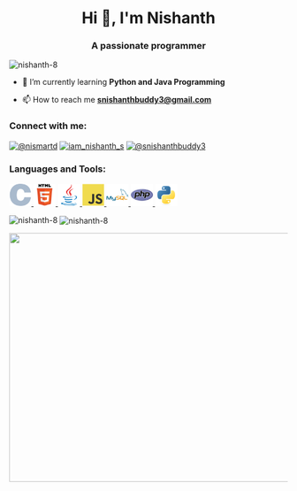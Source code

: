 

<!--
**Nishanth-8/Nishanth-8** is a ✨ _special_ ✨ repository because its `README.md` (this file) appears on your GitHub profile.

Here are some ideas to get you started:

- 🔭 I’m currently working on ...
- 🌱 I’m currently learning ...
- 👯 I’m looking to collaborate on ...
- 🤔 I’m looking for help with ...
- 💬 Ask me about ...
- 📫 How to reach me: ...
- 😄 Pronouns: ...
- ⚡ Fun fact: ...
-->
<h1 align="center">Hi 👋, I'm Nishanth</h1>
<h3 align="center">A passionate programmer</h3>

<p align="left"> <img src="https://komarev.com/ghpvc/?username=nishanth-8&label=Profile%20views&color=0e75b6&style=flat" alt="nishanth-8" /> </p>

- 🌱 I’m currently learning **Python and Java Programming**

- 📫 How to reach me **snishanthbuddy3@gmail.com**

<h3 align="left">Connect with me:</h3>
<p align="left">
<a href="https://twitter.com/@nismartd" target="blank"><img align="center" src="https://cdn.jsdelivr.net/npm/simple-icons@3.0.1/icons/twitter.svg" alt="@nismartd" height="30" width="40" /></a>
<a href="https://instagram.com/iam_nishanth_s" target="blank"><img align="center" src="https://cdn.jsdelivr.net/npm/simple-icons@3.0.1/icons/instagram.svg" alt="iam_nishanth_s" height="30" width="40" /></a>
<a href="https://www.hackerrank.com/@snishanthbuddy3" target="blank"><img align="center" src="https://cdn.jsdelivr.net/npm/simple-icons@3.0.1/icons/hackerrank.svg" alt="@snishanthbuddy3" height="30" width="40" /></a>
</p>

<h3 align="left">Languages and Tools:</h3>
<p align="left"> <a href="https://www.cprogramming.com/" target="_blank"> <img src="https://raw.githubusercontent.com/devicons/devicon/master/icons/c/c-original.svg" alt="c" width="40" height="40"/> </a> <a href="https://www.w3.org/html/" target="_blank"> <img src="https://raw.githubusercontent.com/devicons/devicon/master/icons/html5/html5-original-wordmark.svg" alt="html5" width="40" height="40"/> </a> <a href="https://www.java.com" target="_blank"> <img src="https://raw.githubusercontent.com/devicons/devicon/master/icons/java/java-original.svg" alt="java" width="40" height="40"/> </a> <a href="https://developer.mozilla.org/en-US/docs/Web/JavaScript" target="_blank"> <img src="https://raw.githubusercontent.com/devicons/devicon/master/icons/javascript/javascript-original.svg" alt="javascript" width="40" height="40"/> </a> <a href="https://www.mysql.com/" target="_blank"> <img src="https://raw.githubusercontent.com/devicons/devicon/master/icons/mysql/mysql-original-wordmark.svg" alt="mysql" width="40" height="40"/> </a> <a href="https://www.php.net" target="_blank"> <img src="https://raw.githubusercontent.com/devicons/devicon/master/icons/php/php-original.svg" alt="php" width="40" height="40"/> </a> <a href="https://www.python.org" target="_blank"> <img src="https://raw.githubusercontent.com/devicons/devicon/master/icons/python/python-original.svg" alt="python" width="40" height="40"/> </a> </p>

<p><img align="left" src="https://github-readme-stats.vercel.app/api/top-langs?username=nishanth-8&show_icons=true&locale=en&layout=compact" alt="nishanth-8" /></p>

<p>&nbsp;<img align="center" src="https://github-readme-stats.vercel.app/api?username=nishanth-8&show_icons=true&locale=en" alt="nishanth-8" /></p>
<img width="600px" height="450px" src="https://user-images.githubusercontent.com/55743028/111866330-bc298400-8992-11eb-8161-9e42d306bd95.gif">
